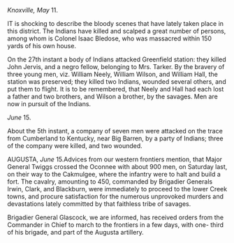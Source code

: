 *Knoxville, May* 11.IT is shocking to describe the bloody scenes
                    that have lately taken place in this district. The Indians have killed
                    and scalped a great number of persons, among whom is Colonel Isaac Bledose,
                    who was massacred within 150 yards of his own house.On the 27th instant a body of Indians attacked Greenfield station: they
                    killed John Jervis, and a negro fellow, belonging to Mrs. Tarker. By
                    the bravery of three young men, viz. William Neely, William
                    Wilson, and William Hall, the station was preserved; they killed two
                    Indians, wounded several others, and put them to flight. It is to be remembered, that Neely and Hall had each lost a father and two brothers,
                    and Wilson a brother, by the savages. Men are now in pursuit of the Indians.*June* 15.About the 5th instant, a company of seven men were attacked on the trace
                    from Cumberland to Kentucky, near Big Barren, by a party of Indians; three of the company were killed, and two wounded. AUGUSTA, *June* 15.Advices from our western frontiers mention, that Major General Twiggs
                    crossed the Oconnee with about 900 men, on Saturday last, on their way
                    to the Cakmulgee, where the infantry were to halt and build a fort. The
                    cavalry, amounting to 450, commanded by Brigadier Generals Irwin,
                    Clark, and Blackburn, were immediately to proceed to the
                    lower Creek towns, and procure satisfaction for the numerous
                    unprovoked murders and devastations lately committed by that faithless
                    tribe of savages.Brigadier General Glascock, we are informed, has received orders from the
                    Commander in Chief to march to the frontiers in a few days, with one-
                    third of his brigade, and part of the Augusta artillery.
                